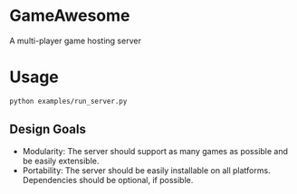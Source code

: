 # GameAwesome
A multi-player game hosting server

# Usage
```sh
python examples/run_server.py
```

## Design Goals

- Modularity: The server should support as many games as possible and be easily extensible.
- Portability: The server should be easily installable on all platforms. Dependencies should be optional, if possible.
